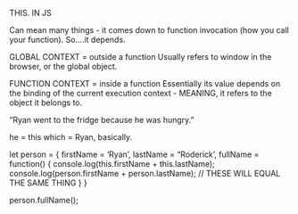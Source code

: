 
THIS. IN JS

Can mean many things - it comes down to function invocation (how you call your function).  So….it depends.

GLOBAL CONTEXT = outside a function
Usually refers to window in the browser, or the global object.

FUNCTION CONTEXT = inside a function
Essentially its value depends on the binding of the current execution context - MEANING, it refers to the object it belongs to.



“Ryan went to the fridge because he was hungry.”

he = this which = Ryan, basically.

let person = {
	firstName = ‘Ryan’,
	lastName = “Roderick’,
	fullName = function() {
		console.log(this.firstName + this.lastName);
		console.log(person.firstName + person.lastName);
 // THESE WILL EQUAL THE SAME THING
	}
}

person.fullName();
